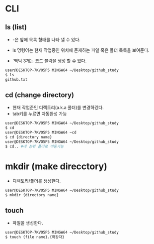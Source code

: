 # CLI

## ls (list)

- -은 앞에 목록 형태를 나타 낼 수 있다.
- ls 명령어는 현재 작업중인 위치에 존재하는 파일 혹은 폴더 목록을 보여준다.

- `백틱 3개는 코드 블락을 생성 할 수 있다.

```bash
user@DESKTOP-7KVO5P5 MINGW64 ~/Desktop/github_study
$ ls
github.txt

```



## cd (change directory)

- 현재 작업준인 디렉토리(a.k.a 폴더)를 변경하겠다.
- tab키를 누르면 자동완성 가능

```bash
user@DESKTOP-7KVO5P5 MINGW64 ~/Desktop/github_study
$ cd 
user@DESKTOP-7KVO5P5 MINGW64 ~cd
$ cd {directory name}
user@DESKTOP-7KVO5P5 MINGW64 ~/Desktop/github_study
$ cd.. #내 상위 폴더로 이동가능

```



# mkdir (make direcctory)

- 디렉토리/폴더를 생성한다.

```bash
user@DESKTOP-7KVO5P5 MINGW64 ~/Desktop/github_study
$ mkdir {directory name}
```

## touch



- 파일을 생성한다.



```bash
user@DESKTOP-7KVO5P5 MINGW64 ~/Desktop/github_study
$ touch {file name}.{확장자}

```





